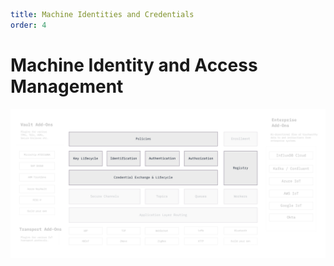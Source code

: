 ```yaml
title: Machine Identities and Credentials
order: 4
```

# Machine Identity and Access Management

![Ockam](./assets/ockam-features-identity-and-access-management.png)
